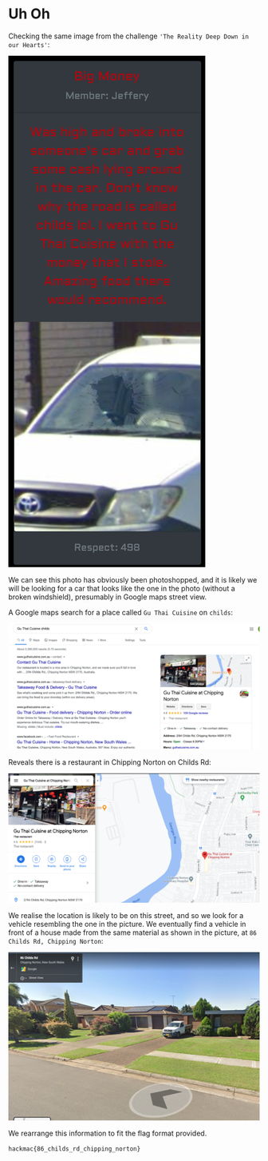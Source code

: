 # Uh Oh

Checking the same image from the challenge `'The Reality Deep Down in our Hearts'`:

![1](1.jpg)

We can see this photo has obviously been photoshopped, and it is likely we will be looking for a car that looks like the one in the photo (without a broken windshield), presumably in Google maps street view.

A Google maps search for a place called `Gu Thai Cuisine` on `childs`:

![2](2.jpg)

Reveals there is a restaurant in Chipping Norton on Childs Rd:

![3](3.jpg)

We realise the location is likely to be on this street, and so we look for a vehicle resembling the one in the picture. We eventually find a vehicle in front of a house made from the same material as shown in the picture, at `86 Childs Rd, Chipping Norton`:

![4](4.jpg)

We rearrange this information to fit the flag format provided.

```
hackmac{86_childs_rd_chipping_norton}
```